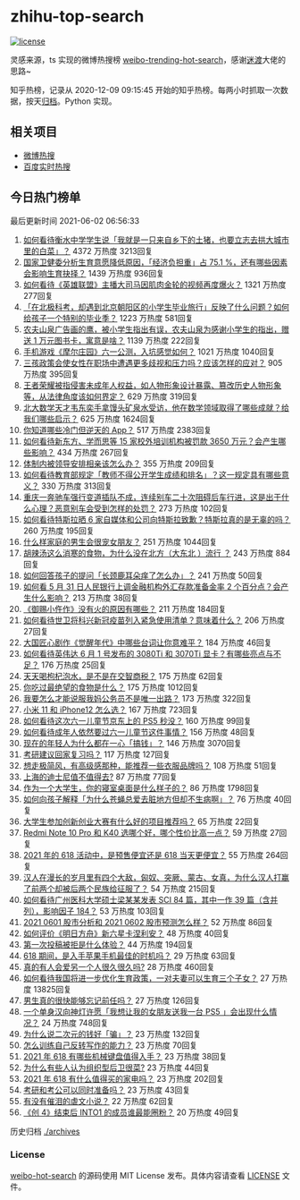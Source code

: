 # zhihu-top-search

[![license](https://img.shields.io/github/license/Arrackisarookie/zhihu-top-search)](https://github.com/Arrackisarookie/zhihu-top-search/blob/master/LICENSE)

灵感来源，ts 实现的微博热搜榜 [weibo-trending-hot-search](https://github.com/justjavac/weibo-trending-hot-search)，感谢[迷渡](https://github.com/justjavac)大佬的思路~

知乎热榜，记录从 2020-12-09 09:15:45 开始的知乎热榜。每两小时抓取一次数据，按天[归档](./archives)。Python 实现。

## 相关项目
+ [微博热搜](https://github.com/Arrackisarookie/weibo-hot-search)
+ [百度实时热搜](https://github.com/Arrackisarookie/baidu-hot-search)

## 今日热门榜单

<!-- Rank Begin -->

最后更新时间 2021-06-02 06:56:33

1. [如何看待衡水中学学生说「我就是一只来自乡下的土猪，也要立志去拱大城市里的白菜」？](https://www.zhihu.com/question/462345321) 4372 万热度 3213回复
1. [国家卫健委分析生育意愿降低原因，「经济负担重」占 75.1 %，还有哪些因素会影响生育抉择？](https://www.zhihu.com/question/462526540) 1439 万热度 936回复
1. [如何看待《英雄联盟》主播大司马因肌肉金轮的视频再度爆火？](https://www.zhihu.com/question/461809084) 1321 万热度 277回复
1. [「在北极科考，却遇到北京朝阳区的小学生毕业旅行」反映了什么问题？如何给孩子一个特别的毕业季？](https://www.zhihu.com/question/461429592) 1223 万热度 581回复
1. [农夫山泉广告画的鹰，被小学生指出有误，农夫山泉为感谢小学生的指出，赠送 1 万元图书卡，寓意是啥？](https://www.zhihu.com/question/462023008) 1139 万热度 222回复
1. [手机游戏《摩尔庄园》六一公测，入坑感觉如何？](https://www.zhihu.com/question/458172840) 1021 万热度 1040回复
1. [三孩政策会使女性在职场中遭遇更多歧视和压力吗？应该怎样的应对？](https://www.zhihu.com/question/462489226) 905 万热度 395回复
1. [王者荣耀被指侵害未成年人权益，如人物形象设计暴露、篡改历史人物形象等，从法律角度该如何界定？](https://www.zhihu.com/question/462570583) 629 万热度 319回复
1. [北大数学天才韦东奕手拿馒头矿泉水受访，他在数学领域取得了哪些成就？给我们哪些启示？](https://www.zhihu.com/question/462169322) 625 万热度 1624回复
1. [你知道哪些冷门但逆天的 App？](https://www.zhihu.com/question/37524914) 517 万热度 2383回复
1. [如何看待新东方、学而思等 15 家校外培训机构被罚款 3650 万元？会产生哪些影响？](https://www.zhihu.com/question/462535567) 434 万热度 267回复
1. [体制内被领导安排相亲该怎么办？](https://www.zhihu.com/question/460637014) 355 万热度 209回复
1. [如何看待教育部规定「教师不得公开学生成绩和排名」？这一规定具有哪些意义？](https://www.zhihu.com/question/462602539) 330 万热度 313回复
1. [重庆一奔驰车强行变道插队不成，连续别车二十次阻碍后车行进，这是出于什么心理？恶意别车会受到怎样的处罚？](https://www.zhihu.com/question/462354167) 273 万热度 102回复
1. [如何看待特斯拉晒 6 家自媒体和公司向特斯拉致歉？特斯拉真的是无辜的吗？](https://www.zhihu.com/question/462076486) 260 万热度 195回复
1. [什么样家庭的男生会很宠女朋友？](https://www.zhihu.com/question/313152078) 251 万热度 1044回复
1. [胡辣汤这么消寒的食物，为什么没在北方（大东北 ）流行 ？](https://www.zhihu.com/question/424263115) 243 万热度 884回复
1. [如何回答孩子的提问「长颈鹿耳朵痒了怎么办」？](https://www.zhihu.com/question/459060337) 241 万热度 50回复
1. [如何看 5 月 31 日人民银行上调金融机构外汇存款准备金率 2 个百分点？会产生什么影响？](https://www.zhihu.com/question/462414275) 213 万热度 38回复
1. [《御赐小仵作》没有火的原因有哪些？](https://www.zhihu.com/question/457943894) 211 万热度 184回复
1. [如何看待世卫将科兴新冠疫苗列入紧急使用清单？意味着什么？](https://www.zhihu.com/question/462658698) 206 万热度 27回复
1. [大国匠心剧作《觉醒年代》中哪些台词让你意难平？](https://www.zhihu.com/question/461299889) 184 万热度 46回复
1. [如何看待英伟达 6 月 1 号发布的 3080Ti 和 3070Ti 显卡？有哪些亮点与不足？](https://www.zhihu.com/question/462567339) 176 万热度 25回复
1. [天天喝枸杞泡水，是不是在交智商税？](https://www.zhihu.com/question/454743302) 175 万热度 62回复
1. [你吃过最绝望的食物是什么？](https://www.zhihu.com/question/266593795) 175 万热度 1012回复
1. [我要怎么才能说服我妈公务员不是唯一出路？](https://www.zhihu.com/question/455473165) 173 万热度 322回复
1. [小米 11 和 iPhone12 怎么选？](https://www.zhihu.com/question/434673403) 167 万热度 723回复
1. [如何看待这次六一儿童节京东上的 PS5 秒没？](https://www.zhihu.com/question/462492031) 160 万热度 99回复
1. [如何看待成年人依然要过六一儿童节这件事情？](https://www.zhihu.com/question/462357788) 156 万热度 48回复
1. [现在的年轻人为什么都在一心「搞钱」？](https://www.zhihu.com/question/450839670) 146 万热度 3070回复
1. [考研建议回家复习吗？](https://www.zhihu.com/question/436085854) 117 万热度 127回复
1. [想走极简风，有高级感那种，能推荐一些衣服品牌吗？](https://www.zhihu.com/question/445505751) 108 万热度 51回复
1. [上海的迪士尼值不值得去?](https://www.zhihu.com/question/394237201) 87 万热度 77回复
1. [作为一个大学生，你的寝室桌面是什么样子的？](https://www.zhihu.com/question/319191971) 86 万热度 1798回复
1. [如何向孩子解释「为什么苍蝇总爱去脏地方但却不生病啊」？](https://www.zhihu.com/question/322221205) 76 万热度 40回复
1. [大学生参加创新创业大赛有什么好的项目推荐吗？](https://www.zhihu.com/question/346966240) 65 万热度 22回复
1. [Redmi Note 10 Pro 和 K40 选哪个好，哪个性价比高一点？](https://www.zhihu.com/question/461519430) 59 万热度 27回复
1. [2021 年的 618 活动中，是预售便宜还是 618 当天更便宜？](https://www.zhihu.com/question/461194384) 55 万热度 264回复
1. [汉人在漫长的岁月里有四个大敌，匈奴、突厥、蒙古、女真，为什么汉人打赢了前两个却被后两个民族给征服了？](https://www.zhihu.com/question/353844694) 54 万热度 215回复
1. [如何看待广州医科大学硕士梁某某发表 SCI 84 篇，其中一作 39 篇（含并列），影响因子 184？](https://www.zhihu.com/question/462366877) 53 万热度 103回复
1. [2021 0601 股市分析和 2021 0602 股市预测怎么样？](https://www.zhihu.com/question/462476338) 52 万热度 86回复
1. [如何评价《明日方舟》新六星卡涅利安？](https://www.zhihu.com/question/461539120) 48 万热度 40回复
1. [第一次投稿被拒是什么体验？](https://www.zhihu.com/question/32112394) 44 万热度 194回复
1. [618 期间，是入手苹果手机最佳的时机吗？](https://www.zhihu.com/question/462455215) 29 万热度 63回复
1. [真的有人会爱另一个人很久很久吗?](https://www.zhihu.com/question/458960074) 28 万热度 460回复
1. [如何看待我国将进一步优化生育政策，一对夫妻可以生育三个子女？](https://www.zhihu.com/question/462390587) 27 万热度 13825回复
1. [男生真的很快能够忘记前任吗？](https://www.zhihu.com/question/459584381) 27 万热度 126回复
1. [一个单身汉向神灯许愿「我想让我的女朋友送我一台 PS5 」会出现什么情况？](https://www.zhihu.com/question/441177338) 24 万热度 748回复
1. [为什么说二次元的钱好「骗」？](https://www.zhihu.com/question/461633604) 23 万热度 132回复
1. [怎么训练自己反转写作的能力？](https://www.zhihu.com/question/61914490) 23 万热度 70回复
1. [2021 年 618 有哪些机械键盘值得入手？](https://www.zhihu.com/question/458238042) 23 万热度 38回复
1. [为什么有些人认为组织型后卫很菜?](https://www.zhihu.com/question/462193082) 23 万热度 44回复
1. [2021 年 618 有什么值得买的家电吗？](https://www.zhihu.com/question/455683881) 23 万热度 202回复
1. [考研和考公可以同时准备吗？](https://www.zhihu.com/question/461189261) 23 万热度 43回复
1. [有没有催泪的虐文小说？](https://www.zhihu.com/question/437052793) 22 万热度 62回复
1. [《创 4》结束后 INTO1 的成员谁最能圈粉？](https://www.zhihu.com/question/462281849) 20 万热度 49回复
<!-- Rank End -->

历史归档 [./archives](./archives)

### License

[weibo-hot-search](https://github.com/Arrackisarookie/zhihu-top-search) 的源码使用 MIT License 发布。具体内容请查看 [LICENSE](./LICENSE) 文件。
